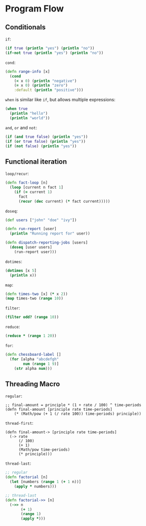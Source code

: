 # Program Flow

## Conditionals

`if`:

```clojure
(if true (println "yes") (println "no"))
(if-not true (println "yes") (println "no"))
```

`cond`:

```clojure
(defn range-info [x]
  (cond 
    (< x 0) (println "negative")
    (= x 0) (println "zero")
    :default (println "positive")))
```

`when` is similar like `if`, but allows multiple expressions:

```clojure
(when true
  (println "hello")
  (println "world"))
```

`and`, `or` and `not`:

```clojure
(if (and true false) (println "yes"))
(if (or true false) (println "yes"))
(if (not false) (println "yes"))
```

## Functional iteration

`loop/recur`:

```clojure
(defn fact-loop [n]
  (loop [current n fact 1]
    (if (= current 1)
      fact
      (recur (dec current) (* fact current)))))
```

`doseq`:

```clojure
(def users ["john" "doe" "ivy"])

(defn run-report [user]
  (println "Running report for" user))

(defn dispatch-reporting-jobs [users]
  (doseq [user users]
    (run-report user)))
```

`dotimes`:

```clojure
(dotimes [x 5]
  (println x))
```

`map`:

```clojure
(defn times-two [x] (* x 2))
(map times-two (range 10))
```

`filter`:

```clojure
(filter odd? (range 10))
```

`reduce`:

```clojure
(reduce * (range 1 20))
```

`for`:

```clojure
(defn chessboard-label []
  (for [alpha "abcdefgh"
        num (range 1 9)]
    (str alpha num)))
```

## Threading Macro

`regular`:

```
;; final-amount = principle * (1 + rate / 100) ^ time-periods
(defn final-amount [principle rate time-periods]
	(* (Math/pow (+ 1 (/ rate 100)) time-periods) principle))
```

`thread-first`: 

```
(defn final-amount-> [principle rate time-periods]
  (-> rate
      (/ 100)
      (+ 1)
      (Math/pow time-periods)
      (* principle)))
```

`thread-last`:

```clojure
;; regular
(defn factorial [n]
  (let [numbers (range 1 (+ 1 n))]
    (apply * numbers)))

;; thread-last
(defn factorial->> [n]
  (->> n
       (+ 1)
       (range 1)
       (apply *)))
```

